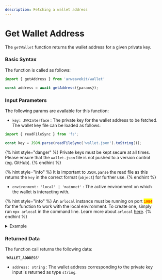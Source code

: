 ```yaml
---
description: Fetching a wallet address
---
```


# Get Wallet Address

The `getWallet` function returns the wallet address for a given private key.

### Basic Syntax

The function is called as follows:

```javascript
import { getAddress } from 'arweavekit/wallet'

const address = await getAddress({params});
```

### Input Parameters

The following params are available for this function:

* `key: JWKInterface` : The private key for the wallet address to be fetched. The wallet key file can be loaded as follows:

```javascript
import { readFileSync } from 'fs';

const key = JSON.parse(readFileSync('wallet.json').toString());
```

{% hint style="danger" %}
Private keys must be kept secure at all times. Please ensure that the `wallet.json` file is not pushed to a version control (eg. GitHub).
{% endhint %}

{% hint style="info" %}
It is important to `JSON.parse` the read file as this returns the `key` in the correct format (`object`) for further use.
{% endhint %}

* `environment: 'local' | 'mainnet'` : The active environment on which the wallet is interacting with.

{% hint style="info" %}
An `arlocal` instance must be running on port <mark style="color:red;">`1984`</mark> for the function to work with the local environment. To create one, simply run `npx arlocal` in the command line. Learn more about `arlocal` [here](https://cookbook.arweave.dev/guides/testing/arlocal.html).
{% endhint %}

<details>

<summary>Example</summary>

```javascript
const walletAddress = await getAddress({
    key: { KEY_OBJECT },
    environment: 'local',
});
```

This returns the wallet address of the key entered as part of the parameters for the chosen environment.

</details>

### Returned Data

The function call returns the following data:

<pre class="language-bash"><code class="lang-bash"><strong>'WALLET_ADDRESS'
</strong></code></pre>

* `address: string` : The wallet address corresponding to the private key input is returned as type `string`.

